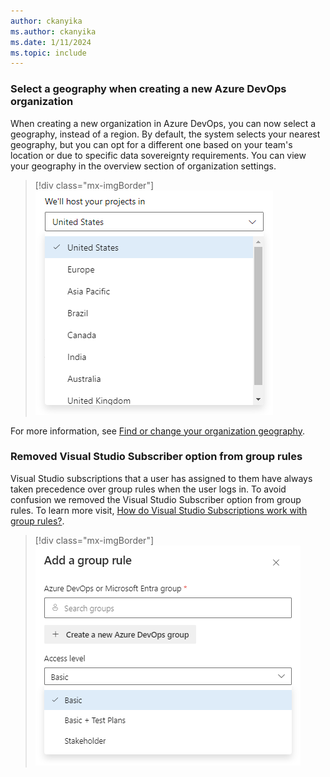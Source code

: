 ```yaml
---
author: ckanyika
ms.author: ckanyika
ms.date: 1/11/2024
ms.topic: include
---
```



### Select a geography when creating a new Azure DevOps organization

When creating a new organization in Azure DevOps, you can now  select a geography, instead of a region. By default, the system selects your nearest geography, but you can opt for a different one based on your team's location or due to specific data sovereignty requirements. You can view your geography in the overview section of organization settings.

> [!div class="mx-imgBorder"]
> ![Screenshot of Select a geography.](../../media/232-general-01.png "Screenshot of Select a geography")

For more information, see [Find or change your organization geography](/azure/devops/organizations/accounts/change-organization-location?view=azure-devops&preserve-view=true).

### Removed Visual Studio Subscriber option from group rules

Visual Studio subscriptions that a user has assigned to them have always taken precedence over group rules when the user logs in. To avoid confusion we removed the Visual Studio Subscriber option from group rules. To learn more visit, [How do Visual Studio Subscriptions work with group rules?](/azure/devops/organizations/accounts/assign-access-levels-by-group-membership?view=azure-devops#q-how-do-visual-studio-subscriptions-work-with-group-rules&preserve-view=true).

> [!div class="mx-imgBorder"]
> ![Screenshot of Removed Visual Studio Subscriber option.](../../media/232-general-03.png "Screenshot of Removed Visual Studio Subscriber option")